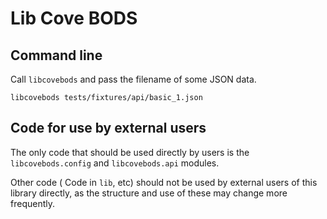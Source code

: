 # Lib Cove BODS


## Command line

Call `libcovebods` and pass the filename of some JSON data.

    libcovebods tests/fixtures/api/basic_1.json

## Code for use by external users

The only code that should be used directly by users is the `libcovebods.config` and `libcovebods.api` modules.

Other code ( Code in `lib`, etc) 
should not be used by external users of this library directly, as the structure and use of these may change more frequently.

